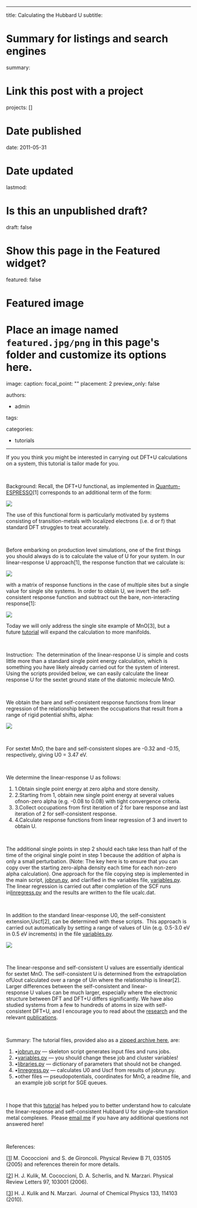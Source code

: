 
---
title: Calculating the Hubbard U 
subtitle: 

# Summary for listings and search engines
summary: 

# Link this post with a project
projects: []

# Date published
date: 2011-05-31

# Date updated
lastmod: 

# Is this an unpublished draft?
draft: false

# Show this page in the Featured widget?
featured: false

# Featured image
# Place an image named `featured.jpg/png` in this page's folder and customize its options here.
image:
  caption: 
  focal_point: ""
  placement: 2
  preview_only: false

authors:
- admin

tags:

categories:
- tutorials

---
If you you think you might be interested in carrying out DFT+U calculations on a system, this tutorial is tailor made for you.  


 


Background: Recall, the DFT+U functional, as implemented in [Quantum-ESPRESSO](http://quantum-espresso.org/ "http://quantum-espresso.org")[1] corresponds to an additional term of the form:



![](/sites/default/files/eqn0.jpg)

The use of this functional form is particularly motivated by systems consisting of transition-metals with localized electrons (i.e. d or f) that standard DFT struggles to treat accurately.  


 


Before embarking on production level simulations, one of the first things you should always do is to calculate the value of U for your system. In our linear-response U approach[1], the response function that we calculate is:



![](/sites/default/files/eqn1.jpg)

with a matrix of response functions in the case of multiple sites but a single value for single site systems. In order to obtain U, we invert the self-consistent response function and subtract out the bare, non-interacting response[1]:



![](/sites/default/files/eqn2.jpg)

Today we will only address the single site example of MnO[3], but a future [tutorial](../Tutorials "Tutorials") will expand the calculation to more manifolds.


 


Instruction:  The determination of the linear-response U is simple and costs little more than a standard single point energy calculation, which is something you have likely already carried out for the system of interest.  Using the scripts provided below, we can easily calculate the linear response U for the sextet ground state of the diatomic molecule MnO.


 


We obtain the bare and self-consistent response functions from linear regression of the relationship between the occupations that result from a range of rigid potential shifts, alpha:



![](/sites/default/files/linrespu2.jpg)

 


For sextet MnO, the bare and self-consistent slopes are -0.32 and -0.15, respectively, giving U0 = 3.47 eV.


 


We determine the linear-response U as follows:


1. 1.Obtain single point energy at zero alpha and store density.
2. 2.Starting from 1, obtain new single point energy at several values ofnon-zero alpha (e.g. -0.08 to 0.08) with tight convergence criteria.
3. 3.Collect occupations from first iteration of 2 for bare response and last iteration of 2 for self-consistent response.
4. 4.Calculate response functions from linear regression of 3 and invert to obtain U.

 


The additional single points in step 2 should each take less than half of the time of the original single point in step 1 because the addition of alpha is only a small perturbation. (Note: The key here is to ensure that you can copy over the starting zero-alpha density each time for each non-zero alpha calculation). One approach for the file copying step is implemented in the main script, [jobrun.py](../sites/default/files/Tutorials/jobrun.py_0.txt "jobrun.py.txt"), and clarified in the variables file, [variables.py](../sites/default/files/Tutorials/variables.py_0.txt "variables.py.txt").  The linear regression is carried out after completion of the SCF runs in[linregress.py](../sites/default/files/Tutorials/linregress.py.txt "linregress.py.gz") and the results are written to the file ucalc.dat.  


 


In addition to the standard linear-response U0, the self-consistent extension,Uscf[2], can be determined with these scripts.  This approach is carried out automatically by setting a range of values of Uin (e.g. 0.5-3.0 eV in 0.5 eV increments) in the file [variables.py](../sites/default/files/Tutorials/variables.py_0.txt "variables.py.txt").  



![](/sites/default/files/uscf2.jpg)

 


The linear-response and self-consistent U values are essentially identical for sextet MnO. The self-consistent U is determined from the extrapolation ofUout calculated over a range of Uin where the relationship is linear[2].  Larger differences between the self-consistent and linear-response U values can be much larger, especially where the electronic structure between DFT and DFT+U differs significantly. We have also studied systems from a few to hundreds of atoms in size with self-consistent DFT+U, and I encourage you to read about the [research](../Research "Research") and the relevant [publications](../Publications "Publications").


 


Summary: The tutorial files, provided also as a [zipped archive here](../sites/default/files/Tutorials/DFTU-Tut.zip "DFTU-Tut.zip"), are:


1. •[jobrun.py](../sites/default/files/Tutorials/jobrun.py_0.txt "jobrun.py.txt") — skeleton script generates input files and runs jobs.
2. •[variables.py](../sites/default/files/Tutorials/variables.py_0.txt "variables.py.txt") — you should change these job and cluster variables!
3. •[libraries.py](../sites/default/files/Tutorials/libraries.py_0.txt "libraries.py.txt") — dictionary of parameters that should not be changed.
4. •[linregress.py](../sites/default/files/Tutorials/linregress.py.txt "linregress.py.gz") — calculates U0 and Uscf from results of jobrun.py.
5. •other files — pseudopotentials, coordinates for MnO, a readme file, and an example job script for SGE queues.

 


I hope that this [tutorial](../Tutorials "Tutorials") has helped you to better understand how to calculate the linear-response and self-consistent Hubbard U for single-site transition metal complexes.  Please [email me](mailto:hkulikATstanfordDOTedu?subject=Questions%20about%20Calculating%20Hubbard%20U%20tutorial "mailto:hkulikATstanfordDOTedu?subject=Questions about Calculating Hubbard U tutorial") if you have any additional questions not answered here!


 


References:


[[1](http://prb.aps.org/abstract/PRB/v71/i3/e035105 "http://prb.aps.org/abstract/PRB/v71/i3/e035105")] M. Cococcioni  and S. de Gironcoli. Physical Review B 71, 035105 (2005) and references therein for more details.


[[2](http://prl.aps.org/abstract/PRL/v97/i10/e103001 "http://prl.aps.org/abstract/PRL/v97/i10/e103001")] H. J. Kulik, M. Cococcioni, D. A. Scherlis, and N. Marzari. Physical Review Letters 97, 103001 (2006).


[[3](http://jcp.aip.org/resource/1/jcpsa6/v133/i11/p114103_s1 "http://jcp.aip.org/resource/1/jcpsa6/v133/i11/p114103_s1")] H. J. Kulik and N. Marzari.  Journal of Chemical Physics 133, 114103 (2010).


